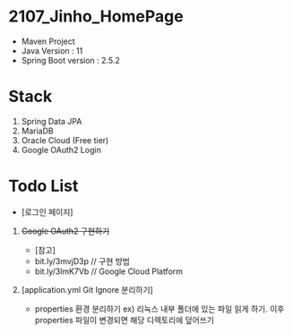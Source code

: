 # 2107_Jinho_HomePage
* Maven Project
* Java Version : 11
* Spring Boot version : 2.5.2

# Stack
1. Spring Data JPA
2. MariaDB
3. Oracle Cloud (Free tier)
4. Google OAuth2 Login

# Todo List
* [로그인 페이지]
1. ~~Google OAuth2 구현하기~~
   * [참고]
   * bit.ly/3mvjD3p // 구현 방법
   * bit.ly/3lmK7Vb // Google Cloud Platform

2. [application.yml Git Ignore 분리하기]
   * properties 환경 분리하기 ex) 리눅스 내부 폴더에 있는 파일 읽게 하기.
     이후 properties 파일이 변경되면 해당 디렉토리에 덮어쓰기